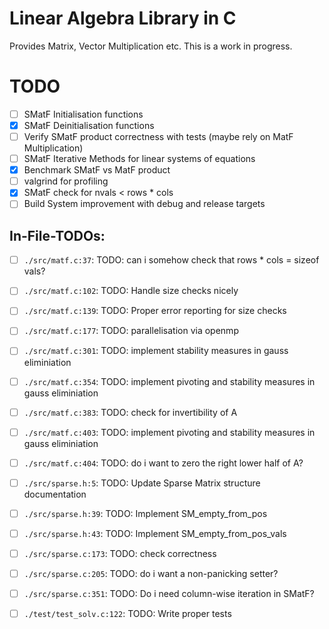 # Linear Algebra Library in C

Provides Matrix, Vector Multiplication etc. This is a work in progress.

# TODO

- [ ] SMatF Initialisation functions
- [x] SMatF Deinitialisation functions
- [ ] Verify SMatF product correctness with tests (maybe rely on MatF Multiplication)
- [ ] SMatF Iterative Methods for linear systems of equations
- [x] Benchmark SMatF vs MatF product
- [ ] valgrind for profiling
- [x] SMatF check for nvals < rows * cols
- [ ] Build System improvement with debug and release targets

## In-File-TODOs:

- [ ] `./src/matf.c:37`: TODO: can i somehow check that rows * cols = sizeof vals?
- [ ] `./src/matf.c:102`: TODO: Handle size checks nicely
- [ ] `./src/matf.c:139`: TODO: Proper error reporting for size checks
- [ ] `./src/matf.c:177`: TODO: parallelisation via openmp
- [ ] `./src/matf.c:301`: TODO: implement stability measures in gauss eliminiation
- [ ] `./src/matf.c:354`: TODO: implement pivoting and stability measures in gauss eliminiation
- [ ] `./src/matf.c:383`: TODO: check for invertibility of A
- [ ] `./src/matf.c:403`: TODO: implement pivoting and stability measures in gauss eliminiation
- [ ] `./src/matf.c:404`: TODO: do i want to zero the right lower half of A?

- [ ] `./src/sparse.h:5`: TODO: Update Sparse Matrix structure documentation
- [ ] `./src/sparse.h:39`: TODO: Implement SM_empty_from_pos
- [ ] `./src/sparse.h:43`: TODO: Implement SM_empty_from_pos_vals
- [ ] `./src/sparse.c:173`: TODO: check correctness
- [ ] `./src/sparse.c:205`: TODO: do i want a non-panicking setter?
- [ ] `./src/sparse.c:351`: TODO: Do i need column-wise iteration in SMatF?

- [ ] `./test/test_solv.c:122`: TODO: Write proper tests
